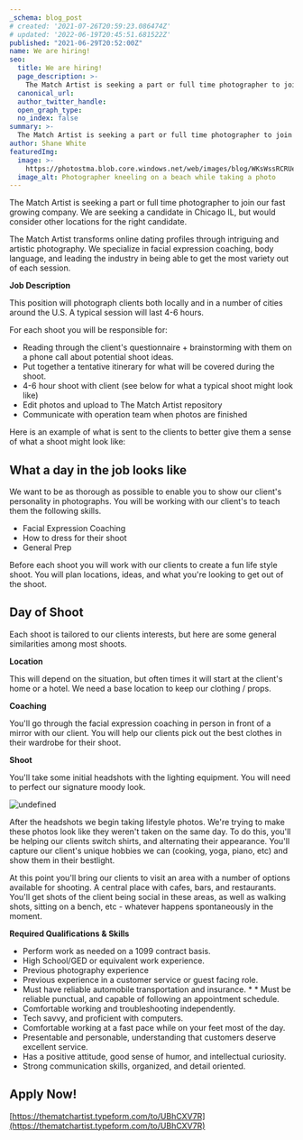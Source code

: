 ```yaml
---
_schema: blog_post
# created: '2021-07-26T20:59:23.086474Z'
# updated: '2022-06-19T20:45:51.681522Z'
published: "2021-06-29T20:52:00Z"
name: We are hiring!
seo:
  title: We are hiring!
  page_description: >-
    The Match Artist is seeking a part or full time photographer to join our fast growing company.
  canonical_url:
  author_twitter_handle:
  open_graph_type:
  no_index: false
summary: >-
  The Match Artist is seeking a part or full time photographer to join our fast growing company. We are seeking a candidate in Chicago IL, but would consider other locations for the right candidate. The Match Artist transforms online dating profiles through intriguing and artistic photography. We specialize in facial ...
author: Shane White
featuredImg:
  image: >-
    https://photostma.blob.core.windows.net/web/images/blog/WKsWssRCRUe15c8smydG.jpg
  image_alt: Photographer kneeling on a beach while taking a photo
---
```


The Match Artist is seeking a part or full time photographer to join our fast growing company. We are seeking a candidate in Chicago IL, but would consider other locations for the right candidate.

The Match Artist transforms online dating profiles through intriguing and artistic photography. We specialize in facial expression coaching, body language, and leading the industry in being able to get the most variety out of each session.

**Job Description**

This position will photograph clients both locally and in a number of cities around the U.S. A typical session will last 4-6 hours.

For each shoot you will be responsible for:

*   Reading through the client's questionnaire + brainstorming with them on a phone call about potential shoot ideas.
*   Put together a tentative itinerary for what will be covered during the shoot.
*   4-6 hour shoot with client (see below for what a typical shoot might look like)
*   Edit photos and upload to The Match Artist repository
*   Communicate with operation team when photos are finished

Here is an example of what is sent to the clients to better give them a sense of what a shoot might look like:

What a day in the job looks like
--------------------------------

We want to be as thorough as possible to enable you to show our client's personality in photographs. You will be working with our client's to teach them the following skills.

*   Facial Expression Coaching
*   How to dress for their shoot
*   General Prep

Before each shoot you will work with our clients to create a fun life style shoot. You will plan locations, ideas, and what you're looking to get out of the shoot.

Day of Shoot
------------

Each shoot is tailored to our clients interests, but here are some general similarities among most shoots.

**Location**

This will depend on the situation, but often times it will start at the client's home or a hotel. We need a base location to keep our clothing / props.

**Coaching**

You'll go through the facial expression coaching in person in front of a mirror with our client. You will help our clients pick out the best clothes in their wardrobe for their shoot.

**Shoot**

You'll take some initial headshots with the lighting equipment. You will need to perfect our signature moody look.

![undefined](https://cdn.buttercms.com/VDLJcD8iSWO145BNbCcr)

After the headshots we begin taking lifestyle photos. We're trying to make these photos look like they weren't taken on the same day. To do this, you'll be helping our clients switch shirts, and alternating their appearance. You'll capture our client's unique hobbies we can (cooking, yoga, piano, etc) and show them in their bestlight.

At this point you'll bring our clients to visit an area with a number of options available for shooting. A central place with cafes, bars, and restaurants. You'll get shots of the client being social in these areas, as well as walking shots, sitting on a bench, etc - whatever happens spontaneously in the moment.

**Required Qualifications & Skills**

*   Perform work as needed on a 1099 contract basis.
*   High School/GED or equivalent work experience.
*   Previous photography experience
*   Previous experience in a customer service or guest facing role.
*   Must have reliable automobile transportation and insurance. \* \* Must be reliable punctual, and capable of following an appointment schedule.
*   Comfortable working and troubleshooting independently.
*   Tech savvy, and proficient with computers.
*   Comfortable working at a fast pace while on your feet most of the day.
*   Presentable and personable, understanding that customers deserve excellent service.
*   Has a positive attitude, good sense of humor, and intellectual curiosity.
*   Strong communication skills, organized, and detail oriented.

Apply Now!
----------

[https://thematchartist.typeform.com/to/UBhCXV7R](https://thematchartist.typeform.com/to/UBhCXV7R)